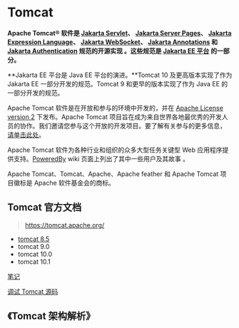 # Tomcat

**Apache Tomcat® 软件是 [Jakarta Servlet](https://projects.eclipse.org/projects/ee4j.servlet)、 [Jakarta Server Pages](https://projects.eclipse.org/projects/ee4j.jsp)、 [Jakarta Expression Language](https://projects.eclipse.org/projects/ee4j.el)、 [Jakarta WebSocket](https://projects.eclipse.org/projects/ee4j.websocket)、 [Jakarta Annotations](https://projects.eclipse.org/projects/ee4j.ca) 和 [Jakarta Authentication](https://projects.eclipse.org/projects/ee4j.authentication) 规范的开源实现 。这些规范是 [Jakarta EE 平台](https://projects.eclipse.org/projects/ee4j.jakartaee-platform) 的一部分。**

**Jakarta EE 平台是 Java EE 平台的演进。**Tomcat 10 及更高版本实现了作为 Jakarta EE 一部分开发的规范。Tomcat 9 和更早的版本实现了作为 Java EE 的一部分开发的规范。

Apache Tomcat 软件是在开放和参与的环境中开发的，并在 [Apache License version 2](http://www.apache.org/licenses/) 下发布。Apache Tomcat 项目旨在成为来自世界各地最优秀的开发人员的协作。我们邀请您参与这个开放的开发项目。要了解有关参与的更多信息， [请单击此处](https://tomcat.apache.org/getinvolved.html)。

Apache Tomcat 软件为各种行业和组织的众多大型任务关键型 Web 应用程序提供支持。[PoweredBy](https://cwiki.apache.org/confluence/display/TOMCAT/PoweredBy) wiki 页面上列出了其中一些用户及其故事 。

Apache Tomcat、Tomcat、Apache、Apache feather 和 Apache Tomcat 项目徽标是 Apache 软件基金会的商标。

## Tomcat 官方文档

> https://tomcat.apache.org/

* [tomcat 8.5](开发方向/WEB开发/服务器/tomcat/官网文档/tomcat-8.5-doc/)
* tomcat 9.0
* tomcat 10.0
* tomcat 10.1

[笔记](开发方向/WEB开发/服务器/tomcat/Tomcat容器.md)

[调试 Tomcat 源码](开发方向/WEB开发/服务器/tomcat/调试Tomcat源码.md)

## 《Tomcat 架构解析》

